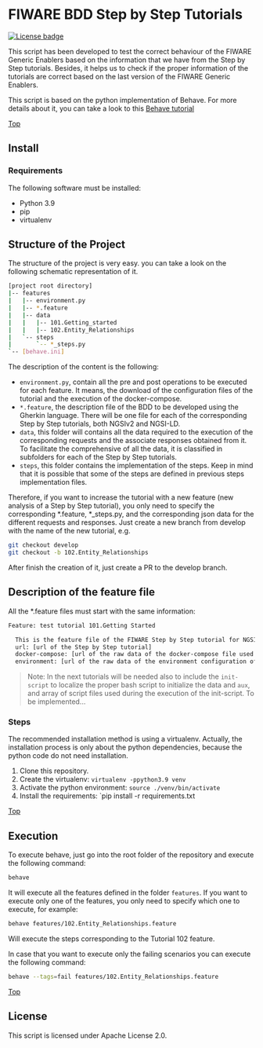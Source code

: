 # <a name="top"></a>FIWARE BDD Step by Step Tutorials
[![License badge](https://img.shields.io/badge/license-Apache_2.0-blue.svg)](https://opensource.org/licenses/Apache-2.0)

This script has been developed to test the correct behaviour of the FIWARE Generic Enablers
based on the information that we have from the Step by Step tutorials. Besides, it helps us
to check if the proper information of the tutorials are correct based on the last version of
the FIWARE Generic Enablers.

This script is based on the python implementation of Behave. For more details about it, you
can take a look to this [Behave tutorial](https://jenisys.github.io/behave.example/)

[Top](#top)

## Install

### Requirements

The following software must be installed:

- Python 3.9
- pip
- virtualenv

## Structure of the Project

The structure of the project is very easy. you can take a look on the following schematic
representation of it.

```bash
[project root directory]
|-- features
|   |-- environment.py
|   |-- *.feature
|   |-- data
|   |   |-- 101.Getting_started
|   |   |-- 102.Entity_Relationships
|   `-- steps
|       `-- *_steps.py
`-- [behave.ini]
```

The description of the content is the following:
- `environment.py`, contain all the pre and post operations to be executed for each feature.
  It means, the download of the configuration files of the tutorial and the execution of the
  docker-compose.
- `*.feature`, the description file of the BDD to be developed using the Gherkin language. There 
  will be one file for each of the corresponding Step by Step tutorials, both NGSIv2 and NGSI-LD.
- `data`, this folder will contains all the data required to the execution of the corresponding
  requests and the associate responses obtained from it. To facilitate the comprehensive of all
  the data, it is classified in subfolders for each of the Step by Step tutorials.
- `steps`, this folder contains the implementation of the steps. Keep in mind that it is possible
  that some of the steps are defined in previous steps implementation files.
  
Therefore, if you want to increase the tutorial with a new feature (new analysis of a Step by Step
tutorial), you only need to specify the corresponding *.feature, *_steps.py, and the corresponding
json data for the different requests and responses. Just create a new branch from develop with the
name of the new tutorial, e.g.

```bash
git checkout develop
git checkout -b 102.Entity_Relationships
```

After finish the creation of it, just create a PR to the develop branch.

## Description of the feature file

All the *.feature files must start with the same information:

```bash
Feature: test tutorial 101.Getting Started

  This is the feature file of the FIWARE Step by Step tutorial for NGSI-v2
  url: [url of the Step by Step tutorial]
  docker-compose: [url of the raw data of the docker-compose file used in this tutorial]
  environment: [url of the raw data of the environment configuration of the docker compose]
```

> Note: In the next tutorials will be needed also to include the `init-script` to localize the
> proper bash script to initialize the data and `aux`, and array of script files used during the
> execution of the init-script. To be implemented...


### Steps

The recommended installation method is using a virtualenv. Actually, the installation 
process is only about the python dependencies, because the python code do not need 
installation.

1. Clone this repository.
2. Create the virtualenv: `virtualenv -ppython3.9 venv`
3. Activate the python environment: `source ./venv/bin/activate`
5. Install the requirements: `pip install -r requirements.txt

[Top](#top)

## Execution

To execute behave, just go into the root folder of the repository and execute the following
command:

```bash
behave
```

It will execute all the features defined in the folder `features`. If you want to execute only
one of the features, you only need to specify which one to execute, for example:

```bash
behave features/102.Entity_Relationships.feature 
```

Will execute the steps corresponding to the Tutorial 102 feature.

In case that you want to execute only the failing scenarios you can execute the following
command:

```bash
behave --tags=fail features/102.Entity_Relationships.feature 
```

[Top](#top)


## License

This script is licensed under Apache License 2.0.

